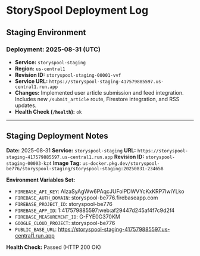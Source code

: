 # StorySpool Deployment Log

## Staging Environment

### Deployment: 2025-08-31 (UTC)

*   **Service:** `storyspool-staging`
*   **Region:** `us-central1`
*   **Revision ID:** `storyspool-staging-00001-vvf`
*   **Service URL:** `https://storyspool-staging-417579885597.us-central1.run.app`
*   **Changes:** Implemented user article submission and feed integration. Includes new `/submit_article` route, Firestore integration, and RSS updates.
*   **Health Check (`/health`):** `ok`

---

## Staging Deployment Notes

**Date:** 2025-08-31
**Service:** `storyspool-staging`
**URL:** `https://storyspool-staging-417579885597.us-central1.run.app`
**Revision ID:** `storyspool-staging-00003-kz4`
**Image Tag:** `us-docker.pkg.dev/storyspool-be776/storyspool-staging/storyspool-staging:20250831-234658`

**Environment Variables Set:**
*   `FIREBASE_API_KEY`: AIzaSyAgWw6PAqcJUFolPDWVYcKxKRP7IwiYLko
*   `FIREBASE_AUTH_DOMAIN`: storyspool-be776.firebaseapp.com
*   `FIREBASE_PROJECT_ID`: storyspool-be776
*   `FIREBASE_APP_ID`: 1:417579885597:web:af29447d245af4f7c9d2f4
*   `FIREBASE_MEASUREMENT_ID`: G-FYE0G370KM
*   `GOOGLE_CLOUD_PROJECT`: storyspool-be776
*   `PUBLIC_BASE_URL`: https://storyspool-staging-417579885597.us-central1.run.app

**Health Check:** Passed (HTTP 200 OK)
